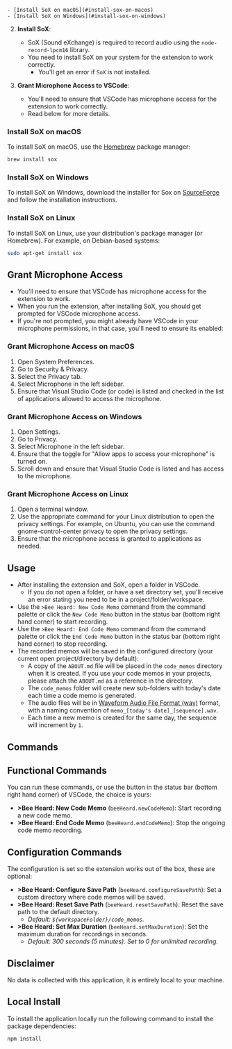 
    - [Install SoX on macOS](#install-sox-on-macos)
    - [Install SoX on Windows](#install-sox-on-windows)

2. **Install SoX**:
    - SoX (Sound eXchange) is required to record audio using the `node-record-lpcm16` library. 
    - You need to install SoX on your system for the extension to work correctly.
        - You'll get an error if `SoX` is not installed.

3. **Grant Microphone Access to VSCode**:
    - You'll need to ensure that VSCode has microphone access for the extension to work correctly.
    - Read below for more details.

### Install SoX on macOS

To install SoX on macOS, use the [Homebrew](https://brew.sh/) package manager:
```sh
brew install sox
```

### Install SoX on Windows

To install SoX on Windows, download the installer for Sox on [SourceForge](https://sourceforge.net/projects/sox/) and follow the installation instructions.

### Install SoX on Linux

To install SoX on Linux, use your distribution's package manager (or Homebrew). For example, on Debian-based systems:
```sh
sudo apt-get install sox
```

## Grant Microphone Access

* You'll need to ensure that VSCode has microphone access for the extension to work.
* When you run the extension, after installing SoX, you should get prompted for VSCode microphone access.
* If you're not prompted, you might already have VSCode in your microphone permissions, in that case, you'll need to ensure its enabled:

### Grant Microphone Access on macOS

1. Open System Preferences.
2. Go to Security & Privacy.
3. Select the Privacy tab.
4. Select Microphone in the left sidebar.
5. Ensure that Visual Studio Code (or code) is listed and checked in the list of applications allowed to access the microphone.

### Grant Microphone Access on Windows

1. Open Settings.
2. Go to Privacy.
3. Select Microphone in the left sidebar.
5. Ensure that the toggle for "Allow apps to access your microphone" is turned on.
6. Scroll down and ensure that Visual Studio Code is listed and has access to the microphone.

### Grant Microphone Access on Linux

1. Open a terminal window.
2. Use the appropriate command for your Linux distribution to open the privacy settings. For example, on Ubuntu, you can use the command gnome-control-center privacy to open the privacy settings.
3. Ensure that the microphone access is granted to applications as needed.

## Usage

* After installing the extension and SoX, open a folder in VSCode.
    * If you do not open a folder, or have a set directory set, you'll receive an error stating you need to be in a project/folder/workspace.
* Use the ``>Bee Heard: New Code Memo`` command from the command palette or click the ``New Code Memo`` button in the status bar (bottom right hand corner) to start recording.
* Use the ``>Bee Heard: End Code Memo`` command from the command palette or click the ``End Code Memo`` button in the status bar (bottom right hand corner) to stop recording.
* The recorded memos will be saved in the configured directory (your current open project/directory by default):
    * A copy of the `ABOUT.md` file will be placed in the `code_memos` directory when it is created. If you use your code memos in your projects, please attach the `ABOUT.md` as a reference in the directory.
    * The `code_memos` folder will create new sub-folders with today's date each time a code memo is generated.
    * The audio files will be in [Waveform Audio File Format (wav)](https://en.wikipedia.org/wiki/WAV) format, with a naming convention of `memo_[today's date]_[sequence].wav`.
    * Each time a new memo is created for the same day, the sequence will increment by `1`.

## Commands

## Functional Commands

You can run these commands, or use the button in the status bar (bottom right hand corner) of VSCode, the choice is yours:

- **>Bee Heard: New Code Memo** (`beeHeard.newCodeMemo`): Start recording a new code memo.
- **>Bee Heard: End Code Memo** (`beeHeard.endCodeMemo`): Stop the ongoing code memo recording.

## Configuration Commands

The configuration is set so the extension works out of the box, these are optional:

- **>Bee Heard: Configure Save Path** (`beeHeard.configureSavePath`): Set a custom directory where code memos will be saved.
- **>Bee Heard: Reset Save Path** (`beeHeard.resetSavePath`): Reset the save path to the default directory. 
    - _Default: `${workspaceFolder}/code_memos`._
- **>Bee Heard: Set Max Duration** (`beeHeard.setMaxDuration`): Set the maximum duration for recordings in seconds.  
    - _Default: 300 seconds (5 minutes). Set to 0 for unlimited recording._

## Disclaimer

No data is collected with this application, it is entirely local to your machine.

## Local Install

To install the application locally run the following command to install the package dependencies:
```bash
npm install